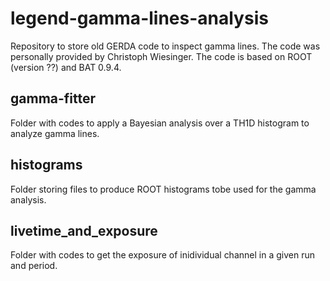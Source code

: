 # legend-gamma-lines-analysis

Repository to store old GERDA code to inspect gamma lines. The code was personally provided by Christoph Wiesinger. The code is based on ROOT (version ??) and BAT 0.9.4.

## gamma-fitter
Folder with codes to apply a Bayesian analysis over a TH1D histogram to analyze gamma lines.

## histograms
Folder storing files to produce ROOT histograms tobe used for the gamma analysis.

## livetime_and_exposure
Folder with codes to get the exposure of inidividual channel in a given run and period.
